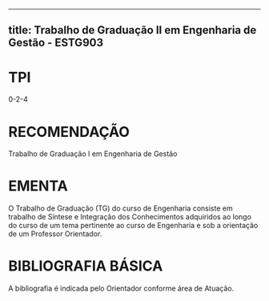 
---
title: Trabalho de Graduação II em Engenharia de Gestão - ESTG903 
---

# TPI

0-2-4

# RECOMENDAÇÃO

Trabalho de Graduação I em Engenharia de Gestão

# EMENTA

O Trabalho de Graduação (TG) do curso de Engenharia consiste em trabalho de Síntese e Integração dos Conhecimentos adquiridos ao longo do curso de um tema pertinente ao curso de Engenharia e sob a orientação de um Professor Orientador.

# BIBLIOGRAFIA BÁSICA

A bibliografia é indicada pelo Orientador conforme área de Atuação.
        